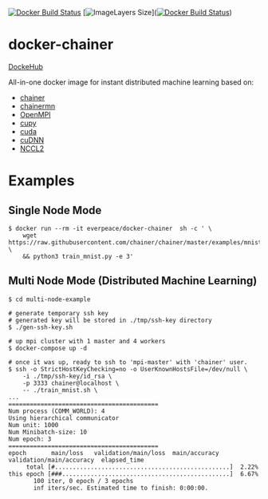 [![Docker Build Status](https://img.shields.io/docker/build/everpeace/docker-chainer.svg)](https://hub.docker.com/r/everpeace/docker-chainer/) [![ImageLayers Size](https://img.shields.io/imagelayers/image-size/everpeace/docker-chainer/latest.svg)]([![Docker Build Status](https://img.shields.io/docker/build/everpeace/docker-chainer.svg)](https://hub.docker.com/r/everpeace/docker-chainer/))

# docker-chainer

[DockeHub](https://hub.docker.com/r/everpeace/docker-chainer/)

All-in-one docker image for instant distributed machine learning based on:  

- [chainer](https://github.com/chainer/chainer/)
- [chainermn](https://github.com/chainer/chainermn/)
- [OpenMPI](https://www.open-mpi.org/)
- [cupy](https://github.com/cupy/cupy)
- [cuda](https://developer.nvidia.com/cuda-downloads)
- [cuDNN](https://developer.nvidia.com/cudnn)
- [NCCL2](https://developer.nvidia.com/nccl)

# Examples
## Single Node Mode
```
$ docker run --rm -it everpeace/docker-chainer  sh -c ' \
    wget https://raw.githubusercontent.com/chainer/chainer/master/examples/mnist/train_mnist.py \
    && python3 train_mnist.py -e 3'
```

## Multi Node Mode (Distributed Machine Learning)
```
$ cd multi-node-example

# generate temporary ssh key
# generated key will be stored in ./tmp/ssh-key directory
$ ./gen-ssh-key.sh

# up mpi cluster with 1 master and 4 workers
$ docker-compose up -d

# once it was up, ready to ssh to 'mpi-master' with 'chainer' user.
$ ssh -o StrictHostKeyChecking=no -o UserKnownHostsFile=/dev/null \
    -i ./tmp/ssh-key/id_rsa \
    -p 3333 chainer@localhost \ 
    -- ./train_mnist.sh \
...
==========================================
Num process (COMM_WORLD): 4
Using hierarchical communicator
Num unit: 1000
Num Minibatch-size: 10
Num epoch: 3
==========================================
epoch       main/loss   validation/main/loss  main/accuracy  validation/main/accuracy  elapsed_time
     total [#.................................................]  2.22%
this epoch [###...............................................]  6.67%
       100 iter, 0 epoch / 3 epochs
       inf iters/sec. Estimated time to finish: 0:00:00.
```
